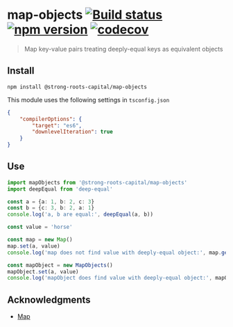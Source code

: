 # map-objects [![Build status](https://travis-ci.org/strong-roots-capital/map-objects.svg?branch=master)](https://travis-ci.org/strong-roots-capital/map-objects) [![npm version](https://img.shields.io/npm/v/@strong-roots-capital/map-objects.svg)](https://npmjs.org/package/@strong-roots-capital/map-objects) [![codecov](https://codecov.io/gh/strong-roots-capital/map-objects/branch/master/graph/badge.svg)](https://codecov.io/gh/strong-roots-capital/map-objects)

> Map key-value pairs treating deeply-equal keys as equivalent objects

## Install

``` shell
npm install @strong-roots-capital/map-objects
```

This module uses the following settings in `tsconfig.json`

``` json
{
    "compilerOptions": {
        "target": "es6",
        "downlevelIteration": true
    }
}
```

## Use

``` typescript
import mapObjects from '@strong-roots-capital/map-objects'
import deepEqual from 'deep-equal'

const a = {a: 1, b: 2, c: 3}
const b = {c: 3, b: 2, a: 1}
console.log('a, b are equal:', deepEqual(a, b))

const value = 'horse'

const map = new Map()
map.set(a, value)
console.log('map does not find value with deeply-equal object:', map.get(b))

const mapObject = new MapObjects()
mapObject.set(a, value)
console.log('mapObject does find value with deeply-equal object:', mapObject.get(b))
```

## Acknowledgments

- [Map](https://developer.mozilla.org/en-US/docs/Web/JavaScript/Reference/Global_Objects/Map)
